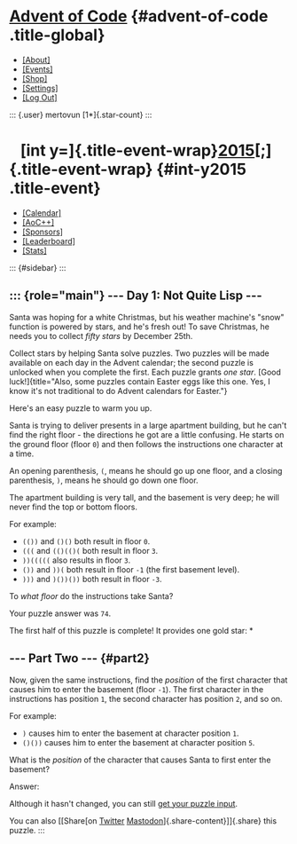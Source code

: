 <div>

[Advent of Code](/) {#advent-of-code .title-global}
===================

-   [\[About\]](/2015/about)
-   [\[Events\]](/2015/events)
-   [\[Shop\]](https://teespring.com/stores/advent-of-code)
-   [\[Settings\]](/2015/settings)
-   [\[Log Out\]](/2015/auth/logout)

::: {.user}
mertovun [1\*]{.star-count}
:::

</div>

<div>

   [int y=]{.title-event-wrap}[2015](/2015)[;]{.title-event-wrap} {#int-y2015 .title-event}
=================================================================

-   [\[Calendar\]](/2015)
-   [\[AoC++\]](/2015/support)
-   [\[Sponsors\]](/2015/sponsors)
-   [\[Leaderboard\]](/2015/leaderboard)
-   [\[Stats\]](/2015/stats)

</div>

::: {#sidebar}
:::

::: {role="main"}
\-\-- Day 1: Not Quite Lisp \-\--
---------------------------------

Santa was hoping for a white Christmas, but his weather machine\'s
\"snow\" function is powered by stars, and he\'s fresh out! To save
Christmas, he needs you to collect *fifty stars* by December 25th.

Collect stars by helping Santa solve puzzles. Two puzzles will be made
available on each day in the Advent calendar; the second puzzle is
unlocked when you complete the first. Each puzzle grants *one star*.
[Good
luck!]{title="Also, some puzzles contain Easter eggs like this one. Yes, I know it's not traditional to do Advent calendars for Easter."}

Here\'s an easy puzzle to warm you up.

Santa is trying to deliver presents in a large apartment building, but
he can\'t find the right floor - the directions he got are a little
confusing. He starts on the ground floor (floor `0`) and then follows
the instructions one character at a time.

An opening parenthesis, `(`, means he should go up one floor, and a
closing parenthesis, `)`, means he should go down one floor.

The apartment building is very tall, and the basement is very deep; he
will never find the top or bottom floors.

For example:

-   `(())` and `()()` both result in floor `0`.
-   `(((` and `(()(()(` both result in floor `3`.
-   `))(((((` also results in floor `3`.
-   `())` and `))(` both result in floor `-1` (the first basement
    level).
-   `)))` and `)())())` both result in floor `-3`.

To *what floor* do the instructions take Santa?

Your puzzle answer was `74`.

The first half of this puzzle is complete! It provides one gold star: \*

\-\-- Part Two \-\-- {#part2}
--------------------

Now, given the same instructions, find the *position* of the first
character that causes him to enter the basement (floor `-1`). The first
character in the instructions has position `1`, the second character has
position `2`, and so on.

For example:

-   `)` causes him to enter the basement at character position `1`.
-   `()())` causes him to enter the basement at character position `5`.

What is the *position* of the character that causes Santa to first enter
the basement?

Answer:

Although it hasn\'t changed, you can still [get your puzzle
input](1/input).

You can also [\[Share[on
[Twitter](https://twitter.com/intent/tweet?text=I%27ve+completed+Part+One+of+%22Not+Quite+Lisp%22+%2D+Day+1+%2D+Advent+of+Code+2015&url=https%3A%2F%2Fadventofcode%2Ecom%2F2015%2Fday%2F1&related=ericwastl&hashtags=AdventOfCode)
[Mastodon](javascript:void(0);)]{.share-content}\]]{.share} this puzzle.
:::

